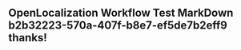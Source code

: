 <properties
ms.topic="hero-topic"
ms.test1="hero-topic"
ms.test2="test"/>

## OpenLocalization Workflow Test MarkDown b2b32223-570a-407f-b8e7-ef5de7b2eff9 thanks!

